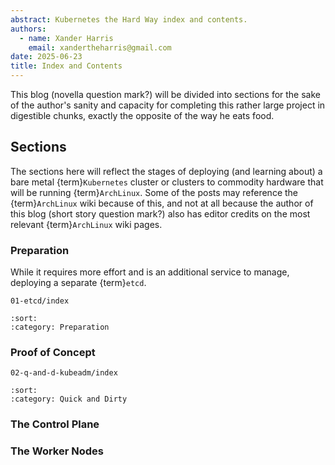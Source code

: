 ```yaml
---
abstract: Kubernetes the Hard Way index and contents.
authors:
  - name: Xander Harris
    email: xandertheharris@gmail.com
date: 2025-06-23
title: Index and Contents
---
```


This blog (novella question mark?) will be divided into sections for the
sake of the author's sanity and capacity for completing this rather large
project in digestible chunks, exactly the opposite of the way he eats food.

## Sections

The sections here will reflect the stages of deploying (and learning about)
a bare metal {term}`Kubernetes` cluster or clusters to commodity hardware
that will be running {term}`ArchLinux`. Some of the posts may reference
the {term}`ArchLinux` wiki because of this, and not at all because the
author of this blog (short story question mark?) also has editor credits
on the most relevant {term}`ArchLinux` wiki pages.

### Preparation

While it requires more effort and is an additional service to manage,
deploying a separate {term}`etcd`.

```{toctree}
01-etcd/index
```

```{postlist}
:sort:
:category: Preparation
```

### Proof of Concept

```{toctree}
02-q-and-d-kubeadm/index
```

```{postlist}
:sort:
:category: Quick and Dirty
```

### The Control Plane

### The Worker Nodes

```{sectionauthor} Xander Harris <xandertheharris@gmail.com>
```
